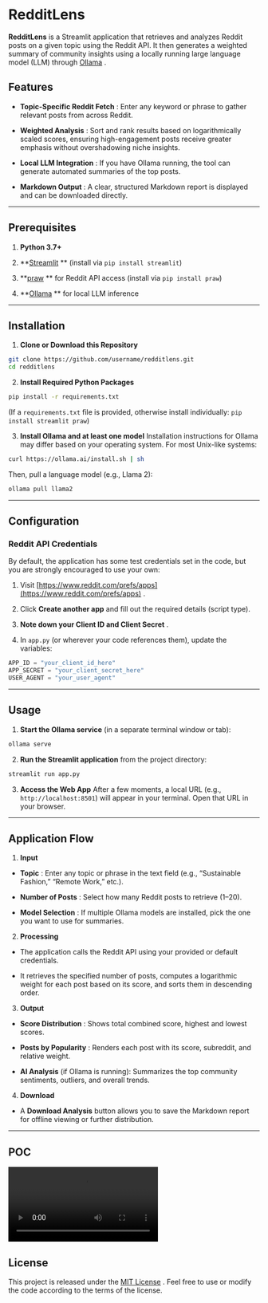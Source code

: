 # RedditLens 
**RedditLens**  is a Streamlit application that retrieves and analyzes Reddit posts on a given topic using the Reddit API. It then generates a weighted summary of community insights using a locally running large language model (LLM) through [Ollama](https://ollama.ai/) .
## Features 
 
- **Topic-Specific Reddit Fetch** : Enter any keyword or phrase to gather relevant posts from across Reddit.
 
- **Weighted Analysis** : Sort and rank results based on logarithmically scaled scores, ensuring high-engagement posts receive greater emphasis without overshadowing niche insights.
 
- **Local LLM Integration** : If you have Ollama running, the tool can generate automated summaries of the top posts.
 
- **Markdown Output** : A clear, structured Markdown report is displayed and can be downloaded directly.


---


## Prerequisites 
 
1. **Python 3.7+**
 
2. **[Streamlit](https://streamlit.io/) **  (install via `pip install streamlit`)
 
3. **[praw](https://pypi.org/project/praw/) **  for Reddit API access (install via `pip install praw`)
 
4. **[Ollama](https://ollama.ai/) **  for local LLM inference


---


## Installation 
 
1. **Clone or Download this Repository** 

```bash
git clone https://github.com/username/redditlens.git
cd redditlens
```
 
2. **Install Required Python Packages** 

```bash
pip install -r requirements.txt
```
(If a `requirements.txt` file is provided, otherwise install individually: `pip install streamlit praw`)
 
3. **Install Ollama and at least one model** 
Installation instructions for Ollama may differ based on your operating system. For most Unix-like systems:

```bash
curl https://ollama.ai/install.sh | sh
```

Then, pull a language model (e.g., Llama 2):


```bash
ollama pull llama2
```


---


## Configuration 

### Reddit API Credentials 

By default, the application has some test credentials set in the code, but you are strongly encouraged to use your own:
 
1. Visit [https://www.reddit.com/prefs/apps](https://www.reddit.com/prefs/apps) .
 
2. Click **Create another app**  and fill out the required details (script type).
 
3. **Note down your Client ID and Client Secret** .
 
4. In `app.py` (or wherever your code references them), update the variables:

```python
APP_ID = "your_client_id_here"
APP_SECRET = "your_client_secret_here"
USER_AGENT = "your_user_agent"
```


---


## Usage 
 
1. **Start the Ollama service**  (in a separate terminal window or tab):

```bash
ollama serve
```
 
2. **Run the Streamlit application**  from the project directory:

```bash
streamlit run app.py
```
 
3. **Access the Web App** 
After a few moments, a local URL (e.g., `http://localhost:8501`) will appear in your terminal. Open that URL in your browser.


---


## Application Flow 
 
1. **Input**  
  - **Topic** : Enter any topic or phrase in the text field (e.g., “Sustainable Fashion,” “Remote Work,” etc.).
 
  - **Number of Posts** : Select how many Reddit posts to retrieve (1–20).
 
  - **Model Selection** : If multiple Ollama models are installed, pick the one you want to use for summaries.
 
2. **Processing** 
  - The application calls the Reddit API using your provided or default credentials.

  - It retrieves the specified number of posts, computes a logarithmic weight for each post based on its score, and sorts them in descending order.
 
3. **Output**  
  - **Score Distribution** : Shows total combined score, highest and lowest scores.
 
  - **Posts by Popularity** : Renders each post with its score, subreddit, and relative weight.
 
  - **AI Analysis**  (if Ollama is running): Summarizes the top community sentiments, outliers, and overall trends.
 
4. **Download**  
  - A **Download Analysis**  button allows you to save the Markdown report for offline viewing or further distribution.


---


## POC 

![Demo Video](./example/urban_gardening.mov)



## License 
This project is released under the [MIT License]() . Feel free to use or modify the code according to the terms of the license.

